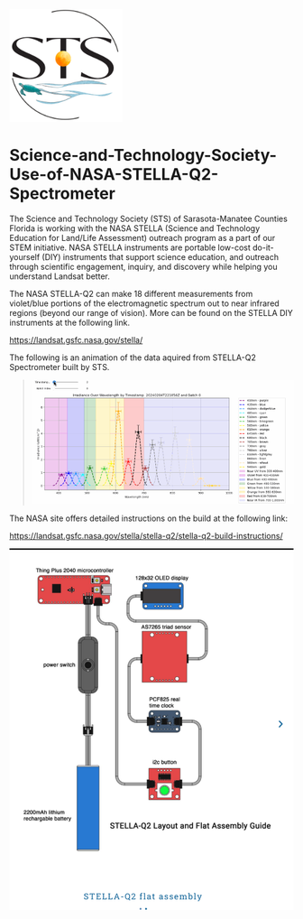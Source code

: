 
![image](STS.png)

# Science-and-Technology-Society-Use-of-NASA-STELLA-Q2-Spectrometer

The Science and Technology Society (STS) of Sarasota-Manatee Counties Florida is working with the NASA STELLA (Science and Technology Education for Land/Life Assessment) outreach program as a part of our STEM initiative. NASA STELLA instruments are portable low-cost do-it-yourself (DIY) instruments that support science education, and outreach through scientific engagement, inquiry, and discovery while helping you understand Landsat better.

The NASA STELLA-Q2 can make 18 different measurements from violet/blue portions of the electromagnetic spectrum out to near infrared regions (beyond our range of vision). More can be found on the STELLA DIY instruments at the following link.

https://landsat.gsfc.nasa.gov/stella/

The following is an animation of the data aquired from STELLA-Q2 Spectrometer built by STS.
>
>![image](STELLA_color.gif)
>
The NASA site offers detailed instructions on the build at the following link:

https://landsat.gsfc.nasa.gov/stella/stella-q2/stella-q2-build-instructions/

![image](STELLA_Q2_build.png)

